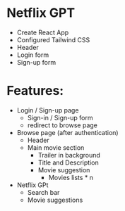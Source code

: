 # Netflix GPT

- Create React App
- Configured Tailwind CSS
- Header
- Login form
- Sign-up form

# Features:
- Login / Sign-up page
    - Sign-in / Sign-up form
    - redirect to browse page
- Browse page (after authentication)
    - Header
    - Main movie section
        - Trailer in background
        - Title and Description
        - Movie suggestion
            - Movies lists * n
- Netflix GPt
    - Search bar
    - Movie suggestions
